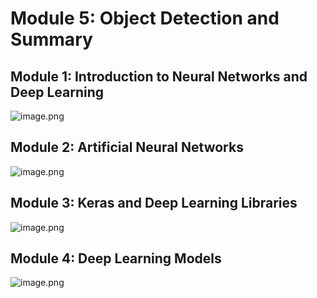 

# Module 5: Object Detection and Summary
## Module 1: Introduction to Neural Networks and Deep Learning
![image.png](https://prod-files-secure.s3.us-west-2.amazonaws.com/03e82b26-cccb-4906-bb56-adabcbdc0655/a8d40bcb-c482-4026-8872-311e16b2dc63/image.png?X-Amz-Algorithm=AWS4-HMAC-SHA256&X-Amz-Content-Sha256=UNSIGNED-PAYLOAD&X-Amz-Credential=ASIAZI2LB466VHYTWUYF%2F20250203%2Fus-west-2%2Fs3%2Faws4_request&X-Amz-Date=20250203T081949Z&X-Amz-Expires=3600&X-Amz-Security-Token=IQoJb3JpZ2luX2VjEPj%2F%2F%2F%2F%2F%2F%2F%2F%2F%2FwEaCXVzLXdlc3QtMiJGMEQCIEs8CHZ4%2FNG6pwPiMN6%2BqdvtXeHbWtarROoSH6O%2BsA5hAiA%2FZMz8RO7LS5qdKC7CmhOhN2CyfxKlxYgnUr6xoqoBdCr%2FAwgREAAaDDYzNzQyMzE4MzgwNSIM%2Fq4f4lwBj%2BFD%2FwCjKtwDcXC4%2BNf3%2BnjUE22mrSO6VO10Hll5uulFXWwcVqYjolcVoR3uZs4MlRP7DYr7p35n%2BRaFMY39EeTtxcwvTCvAObRMfUGfqjGuFzRQIYgsVK5qL4NlNwvUTk9I%2FPmC2J9LPYVoJyiLiJHDGw60ExywL7EbBMwHbeT3jBB%2BxIpf1B6iweVbN%2BZRVRcRm9lfBGzipAkWg40weIjMyTffd5BVadxQvQpYGiN%2F0b2n8xbzq3vvhAWnCcoqEg2wUw4XuNeM34RzPZzsO4rCuupaCOrTW4%2FE2o9VMjBSyCHG2tY7LdIB3bze9%2Fezng5MicCH4RWz2SPfOO8BMS6OvP4TVJT2%2Bug863Vg8uHzLx5AI9OiSv0gb5C0oxg34h8S%2FPPz7JApllrSIlF7OKh75pQT26U81WSHz3wxI1oXgas15Jpb1MFhNGTU1CL4DLSshtOkksqYL0LJYmrhGGhXwoL9cs%2Bgn6R%2BgF%2BZpXz6MJDsltAb0L32UJizrMOjDWpcdsrBPMje8Dltw%2BcVxS37wf4kHKs%2Fmc%2FiZDAFFrxbJbH8Uq9Dhj0GHgvY%2FaFnxoxIq3inUcksFrHY5GsN3lIJXQmM5mg09WURTmvXLu6JmSQ3FlQiRCWE6L11YOx0m5MCtxownPOBvQY6pgEfiB5qF%2FiJ%2BouJMxqcpNKoaW4Rd9SlesDn8kqDCpH%2BlXOTrpYkiX9HGYlCWYiwJFhbtMKd4C4n9ohjo0q2k9K3GYpmz7UDGdMtICX2sIkCC6HtJ6IxxbCDF7BrWiFmoAPCpNN7hBv%2ByjeCTPpoGZ1aupLoYagYDv7Mo5L2YzmVy%2Bp8fltsKXjeKr8RvKExMJPjx4TOdD6OOrF3zeFWwwWtxtiRWUCm&X-Amz-Signature=b6d1ce78705b521a002a26d1b1e04e5225eed1499bbb4f19a585f7199ae88535&X-Amz-SignedHeaders=host&x-id=GetObject)
## Module 2: Artificial Neural Networks
![image.png](https://prod-files-secure.s3.us-west-2.amazonaws.com/03e82b26-cccb-4906-bb56-adabcbdc0655/5157ca89-62da-41d9-a98f-6432b71047a9/image.png?X-Amz-Algorithm=AWS4-HMAC-SHA256&X-Amz-Content-Sha256=UNSIGNED-PAYLOAD&X-Amz-Credential=ASIAZI2LB466VHYTWUYF%2F20250203%2Fus-west-2%2Fs3%2Faws4_request&X-Amz-Date=20250203T081949Z&X-Amz-Expires=3600&X-Amz-Security-Token=IQoJb3JpZ2luX2VjEPj%2F%2F%2F%2F%2F%2F%2F%2F%2F%2FwEaCXVzLXdlc3QtMiJGMEQCIEs8CHZ4%2FNG6pwPiMN6%2BqdvtXeHbWtarROoSH6O%2BsA5hAiA%2FZMz8RO7LS5qdKC7CmhOhN2CyfxKlxYgnUr6xoqoBdCr%2FAwgREAAaDDYzNzQyMzE4MzgwNSIM%2Fq4f4lwBj%2BFD%2FwCjKtwDcXC4%2BNf3%2BnjUE22mrSO6VO10Hll5uulFXWwcVqYjolcVoR3uZs4MlRP7DYr7p35n%2BRaFMY39EeTtxcwvTCvAObRMfUGfqjGuFzRQIYgsVK5qL4NlNwvUTk9I%2FPmC2J9LPYVoJyiLiJHDGw60ExywL7EbBMwHbeT3jBB%2BxIpf1B6iweVbN%2BZRVRcRm9lfBGzipAkWg40weIjMyTffd5BVadxQvQpYGiN%2F0b2n8xbzq3vvhAWnCcoqEg2wUw4XuNeM34RzPZzsO4rCuupaCOrTW4%2FE2o9VMjBSyCHG2tY7LdIB3bze9%2Fezng5MicCH4RWz2SPfOO8BMS6OvP4TVJT2%2Bug863Vg8uHzLx5AI9OiSv0gb5C0oxg34h8S%2FPPz7JApllrSIlF7OKh75pQT26U81WSHz3wxI1oXgas15Jpb1MFhNGTU1CL4DLSshtOkksqYL0LJYmrhGGhXwoL9cs%2Bgn6R%2BgF%2BZpXz6MJDsltAb0L32UJizrMOjDWpcdsrBPMje8Dltw%2BcVxS37wf4kHKs%2Fmc%2FiZDAFFrxbJbH8Uq9Dhj0GHgvY%2FaFnxoxIq3inUcksFrHY5GsN3lIJXQmM5mg09WURTmvXLu6JmSQ3FlQiRCWE6L11YOx0m5MCtxownPOBvQY6pgEfiB5qF%2FiJ%2BouJMxqcpNKoaW4Rd9SlesDn8kqDCpH%2BlXOTrpYkiX9HGYlCWYiwJFhbtMKd4C4n9ohjo0q2k9K3GYpmz7UDGdMtICX2sIkCC6HtJ6IxxbCDF7BrWiFmoAPCpNN7hBv%2ByjeCTPpoGZ1aupLoYagYDv7Mo5L2YzmVy%2Bp8fltsKXjeKr8RvKExMJPjx4TOdD6OOrF3zeFWwwWtxtiRWUCm&X-Amz-Signature=79b99497736b67ad9b3bd12c594b06902f2a475f8dc5c2afad42fd529787aaa2&X-Amz-SignedHeaders=host&x-id=GetObject)
## Module 3: Keras and Deep Learning Libraries
![image.png](https://prod-files-secure.s3.us-west-2.amazonaws.com/03e82b26-cccb-4906-bb56-adabcbdc0655/5089ce50-05f1-470d-ad42-42503bf1df5f/image.png?X-Amz-Algorithm=AWS4-HMAC-SHA256&X-Amz-Content-Sha256=UNSIGNED-PAYLOAD&X-Amz-Credential=ASIAZI2LB466VHYTWUYF%2F20250203%2Fus-west-2%2Fs3%2Faws4_request&X-Amz-Date=20250203T081949Z&X-Amz-Expires=3600&X-Amz-Security-Token=IQoJb3JpZ2luX2VjEPj%2F%2F%2F%2F%2F%2F%2F%2F%2F%2FwEaCXVzLXdlc3QtMiJGMEQCIEs8CHZ4%2FNG6pwPiMN6%2BqdvtXeHbWtarROoSH6O%2BsA5hAiA%2FZMz8RO7LS5qdKC7CmhOhN2CyfxKlxYgnUr6xoqoBdCr%2FAwgREAAaDDYzNzQyMzE4MzgwNSIM%2Fq4f4lwBj%2BFD%2FwCjKtwDcXC4%2BNf3%2BnjUE22mrSO6VO10Hll5uulFXWwcVqYjolcVoR3uZs4MlRP7DYr7p35n%2BRaFMY39EeTtxcwvTCvAObRMfUGfqjGuFzRQIYgsVK5qL4NlNwvUTk9I%2FPmC2J9LPYVoJyiLiJHDGw60ExywL7EbBMwHbeT3jBB%2BxIpf1B6iweVbN%2BZRVRcRm9lfBGzipAkWg40weIjMyTffd5BVadxQvQpYGiN%2F0b2n8xbzq3vvhAWnCcoqEg2wUw4XuNeM34RzPZzsO4rCuupaCOrTW4%2FE2o9VMjBSyCHG2tY7LdIB3bze9%2Fezng5MicCH4RWz2SPfOO8BMS6OvP4TVJT2%2Bug863Vg8uHzLx5AI9OiSv0gb5C0oxg34h8S%2FPPz7JApllrSIlF7OKh75pQT26U81WSHz3wxI1oXgas15Jpb1MFhNGTU1CL4DLSshtOkksqYL0LJYmrhGGhXwoL9cs%2Bgn6R%2BgF%2BZpXz6MJDsltAb0L32UJizrMOjDWpcdsrBPMje8Dltw%2BcVxS37wf4kHKs%2Fmc%2FiZDAFFrxbJbH8Uq9Dhj0GHgvY%2FaFnxoxIq3inUcksFrHY5GsN3lIJXQmM5mg09WURTmvXLu6JmSQ3FlQiRCWE6L11YOx0m5MCtxownPOBvQY6pgEfiB5qF%2FiJ%2BouJMxqcpNKoaW4Rd9SlesDn8kqDCpH%2BlXOTrpYkiX9HGYlCWYiwJFhbtMKd4C4n9ohjo0q2k9K3GYpmz7UDGdMtICX2sIkCC6HtJ6IxxbCDF7BrWiFmoAPCpNN7hBv%2ByjeCTPpoGZ1aupLoYagYDv7Mo5L2YzmVy%2Bp8fltsKXjeKr8RvKExMJPjx4TOdD6OOrF3zeFWwwWtxtiRWUCm&X-Amz-Signature=5c88b6b74010bfd2b4129567dbf1976c1795b16edde61b1cd3fd726d11be985e&X-Amz-SignedHeaders=host&x-id=GetObject)
## Module 4: Deep Learning Models
![image.png](https://prod-files-secure.s3.us-west-2.amazonaws.com/03e82b26-cccb-4906-bb56-adabcbdc0655/4e22fcb0-cfbc-4d28-b961-b9b8fde071f0/image.png?X-Amz-Algorithm=AWS4-HMAC-SHA256&X-Amz-Content-Sha256=UNSIGNED-PAYLOAD&X-Amz-Credential=ASIAZI2LB466VHYTWUYF%2F20250203%2Fus-west-2%2Fs3%2Faws4_request&X-Amz-Date=20250203T081949Z&X-Amz-Expires=3600&X-Amz-Security-Token=IQoJb3JpZ2luX2VjEPj%2F%2F%2F%2F%2F%2F%2F%2F%2F%2FwEaCXVzLXdlc3QtMiJGMEQCIEs8CHZ4%2FNG6pwPiMN6%2BqdvtXeHbWtarROoSH6O%2BsA5hAiA%2FZMz8RO7LS5qdKC7CmhOhN2CyfxKlxYgnUr6xoqoBdCr%2FAwgREAAaDDYzNzQyMzE4MzgwNSIM%2Fq4f4lwBj%2BFD%2FwCjKtwDcXC4%2BNf3%2BnjUE22mrSO6VO10Hll5uulFXWwcVqYjolcVoR3uZs4MlRP7DYr7p35n%2BRaFMY39EeTtxcwvTCvAObRMfUGfqjGuFzRQIYgsVK5qL4NlNwvUTk9I%2FPmC2J9LPYVoJyiLiJHDGw60ExywL7EbBMwHbeT3jBB%2BxIpf1B6iweVbN%2BZRVRcRm9lfBGzipAkWg40weIjMyTffd5BVadxQvQpYGiN%2F0b2n8xbzq3vvhAWnCcoqEg2wUw4XuNeM34RzPZzsO4rCuupaCOrTW4%2FE2o9VMjBSyCHG2tY7LdIB3bze9%2Fezng5MicCH4RWz2SPfOO8BMS6OvP4TVJT2%2Bug863Vg8uHzLx5AI9OiSv0gb5C0oxg34h8S%2FPPz7JApllrSIlF7OKh75pQT26U81WSHz3wxI1oXgas15Jpb1MFhNGTU1CL4DLSshtOkksqYL0LJYmrhGGhXwoL9cs%2Bgn6R%2BgF%2BZpXz6MJDsltAb0L32UJizrMOjDWpcdsrBPMje8Dltw%2BcVxS37wf4kHKs%2Fmc%2FiZDAFFrxbJbH8Uq9Dhj0GHgvY%2FaFnxoxIq3inUcksFrHY5GsN3lIJXQmM5mg09WURTmvXLu6JmSQ3FlQiRCWE6L11YOx0m5MCtxownPOBvQY6pgEfiB5qF%2FiJ%2BouJMxqcpNKoaW4Rd9SlesDn8kqDCpH%2BlXOTrpYkiX9HGYlCWYiwJFhbtMKd4C4n9ohjo0q2k9K3GYpmz7UDGdMtICX2sIkCC6HtJ6IxxbCDF7BrWiFmoAPCpNN7hBv%2ByjeCTPpoGZ1aupLoYagYDv7Mo5L2YzmVy%2Bp8fltsKXjeKr8RvKExMJPjx4TOdD6OOrF3zeFWwwWtxtiRWUCm&X-Amz-Signature=10f74ec74ded3e4a900798eea46d31461df8a66e01eaa35286321d6fbf942a29&X-Amz-SignedHeaders=host&x-id=GetObject)